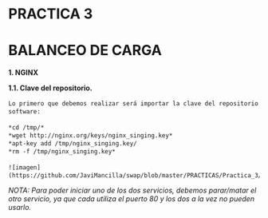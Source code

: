 # PRACTICA 3
# BALANCEO DE CARGA

**1. NGINX**

  **1.1. Clave del repositorio.**

	Lo primero que debemos realizar será importar la clave del repositorio software:

	*cd /tmp/*
	*wget http://nginx.org/keys/nginx_singing.key*
	*apt-key add /tmp/nginx_singing.key/
	*rm -f /tmp/nginx_singing.key*

	![imagen](https://github.com/JaviMancilla/swap/blob/master/PRACTICAS/Practica_3/Capturas_nginx/1.PNG)

*NOTA: Para poder iniciar uno de los dos servicios, debemos parar/matar el otro servicio, ya que cada utiliza el puerto 80 y los dos a la vez no pueden usarlo.*

